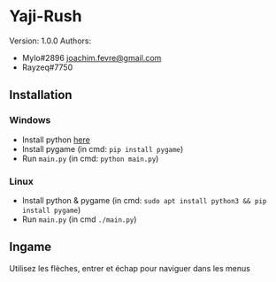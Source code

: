 # Yaji-Rush

Version: 1.0.0
Authors:
- Mylo#2896 <joachim.fevre@gmail.com>
- Rayzeq#7750

## Installation
### Windows
- Install python [here](https://www.python.org/downloads/)
- Install pygame (in cmd: `pip install pygame`)
- Run `main.py` (in cmd: `python main.py`)

### Linux
- Install python & pygame (in cmd: `sudo apt install python3 && pip install pygame`)
- Run `main.py` (in cmd `./main.py`)

## Ingame
Utilisez les flèches, entrer et échap pour naviguer dans les menus